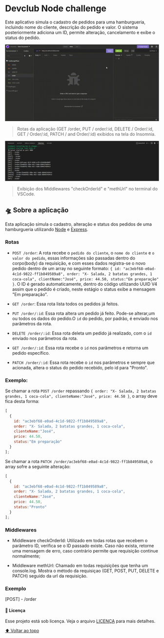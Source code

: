 # Devclub Node challenge
<!--This application simulates the registration of orders for a hamburger shop, including customer name, order description and value. The system later adds an ID, allows change, cancellation and displays the status of the order.
-->
Este aplicativo simula o cadastro de pedidos para uma hamburgueria, incluindo nome do cliente, descrição do pedido e valor. 
O sistema posteriormente adiciona um ID, permite alteração, cancelamento e exibe o status do pedido.

<img src="/assets/video-demonstration.gif" alt="video demonstration">

<!--
> Routes screen: 
GET /order, PUT / order/:id, DELETE / Order/:id, GET / Order/:id, PATCH / and Order/:id using Insomnia.
-->
> Rotas da aplicação (GET /order, PUT / order/:id, DELETE / Order/:id, GET / Order/:id, PATCH / and Order/:id) exibidos na tela do Insomnia.

<img src="/assets/image-terminal.jpg" alt="terminal image">

> Exibição dos Middlewares "checkOrderId" e "methUrl" no terminal do VSCode.

## 🛸 Sobre a aplicação

Esta aplicação simula o cadastro, alteração e status dos pedidos de uma hamburgueria utilizando [Node](https://nodejs.org/en/) e [Express](https://expressjs.com/pt-br/).

### Rotas

- `POST /order`: A rota recebe o `pedido do cliente`, o `nome do cliente` e `o valor do pedido`, essas informações são passadas dentro do corpo(body) da requisição, e com esses dados registra-se o novo pedido dentro de um array no seguinte formato: `{ id: "ac3ebf68-e0ad-4c1d-9822-ff1b849589a8", order: "X- Salada, 2 batatas grandes, 1 coca-cola", clientName:"José", price: 44.50, status:"Em preparação" }`. O ID é gerado automaticamente, dentro do código utilizando UUID V4 assim que o pedido é criado, neste estágio o status exibe a mensagem "Em preparação".


- `GET /order`: Essa rota lista todos os pedidos já feitos.

- `PUT /order/:id`: Essa rota altera um pedido já feito. Pode-se alterar,um ou todos os dados do pedido.O `id` do pedido, por padrão, é enviado nos parâmetros da rota.

- `DELETE /order/:id`: Essa rota deleta um pedido já realizado, com o `id` enviado nos parâmetros da rota.

- `GET /order/:id`: Essa rota recebe o `id` nos parâmetros e retorna um pedido específico.

- `PATCH /order/:id`: Essa rota recebe o `id` nos parâmetros e sempre que acionada, altera o status do pedido recebido, pelo id para "Pronto".


### Exemplo:

Se chamar a rota `POST /order` repassando `{ order: "X- Salada, 2 batatas grandes, 1 coca-cola", clienteName:"José", price: 44.50 }`,
o array deve fica desta forma:

```js
[
  {
    id: "ac3ebf68-e0ad-4c1d-9822-ff1b849589a8",
    order: "X- Salada, 2 batatas grandes, 1 coca-cola",
    clienteName:"José", 
    price: 44.50,
    status:"Em preparação"
  }
];
```


Se chamar a rota `PATCH /order/ac3ebf68-e0ad-4c1d-9822-ff1b849589a8`,
o array sofre a seguinte alteração:

```js
[
  {
    id: "ac3ebf68-e0ad-4c1d-9822-ff1b849589a8",
    order: "X- Salada, 2 batatas grandes, 1 coca-cola",
    clienteName:"José", 
    price: 44.50,
    status:"Pronto"
  }
];
```

### Middlewares

- Middleware checkOrderId:
Utilizado em todas rotas que recebem o parâmetro ID, verifica se o ID passado existe. Caso não exista, retorne uma mensagem de erro, caso contrário permite que requisição continue normalmente;

- Middleware methUrl:
Chamado em todas requisições que tenha um console.log.
Mostra o método da requisiçao (GET, POST, PUT, DELETE e PATCH) seguido da url da requisição.

### Exemplo
[POST] - /order




#### 📝 Licença

Esse projeto está sob licença. Veja o arquivo [LICENÇA](LICENSE.md) para mais detalhes.

[⬆ Voltar ao topo](#devclub-node-challenge)<br>